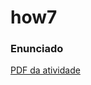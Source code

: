 # how7

### Enunciado
[PDF da atividade]([https://play.google.com/store/apps/details?id=com.br.datafarm.machines&pcampaignid=web_share](https://github.com/GiliardiRigotti/how7/blob/segundaParte/cc9ef21b-f12c-48cb-a23d-94a7be4eba1c.pdf)https://github.com/GiliardiRigotti/how7/blob/segundaParte/cc9ef21b-f12c-48cb-a23d-94a7be4eba1c.pdf)
